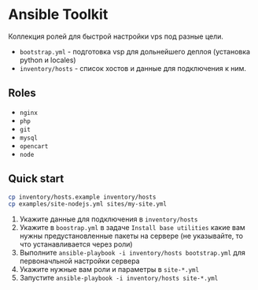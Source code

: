 # Ansible Toolkit

Коллекция ролей для быстрой настройки vps под разные цели.

* `bootstrap.yml` - подготовка vsp для дольнейшего деплоя (установка python и locales)
* `inventory/hosts` - список хостов и данные для подключения к ним.

## Roles

* `nginx`
* `php`
* `git`
* `mysql`
* `opencart`
* `node`

## Quick start

```bash
cp inventory/hosts.example inventory/hosts
cp examples/site-nodejs.yml sites/my-site.yml
```

1. Укажите данные для подключения в `inventory/hosts`
2. Укажите в `boostrap.yml` в задаче `Install base utilities` какие вам нужны предустановленные
  пакеты на сервере (не указывайте, то что устанавливается через роли)
3. Выполните `ansible-playbook -i inventory/hosts bootstrap.yml` для первоначльной настройки сервера
4. Укажите нужные вам роли и параметры в  `site-*.yml`
5. Запустите `ansible-playbook -i inventory/hosts site-*.yml`
